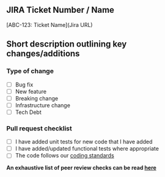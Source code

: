 ## JIRA Ticket Number / Name

[ABC-123: Ticket Name](Jira URL)

## Short description outlining key changes/additions


### Type of change

* [ ] Bug fix
* [ ] New feature
* [ ] Breaking change
* [ ] Infrastructure change
* [ ] Tech Debt

### Pull request checklist

* [ ] I have added unit tests for new code that I have added
* [ ] I have added/updated functional tests where appropriate
* [ ] The code follows our [coding standards](https://github.com/companieshouse/styleguides/blob/master/java.md)

**An exhaustive list of peer review checks can be read [here](https://github.com/companieshouse/styleguides/blob/master/java_review.md#developer-actions-prior-to-code-commitreview-started)**